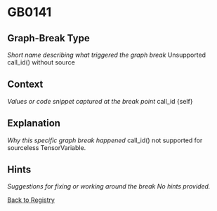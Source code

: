 # GB0141

## Graph-Break Type
*Short name describing what triggered the graph break*
Unsupported call_id() without source

## Context
*Values or code snippet captured at the break point*
call_id {self}

## Explanation
*Why this specific graph break happened*
call_id() not supported for sourceless TensorVariable.

## Hints
*Suggestions for fixing or working around the break*
*No hints provided.*



[Back to Registry](../index.md)
